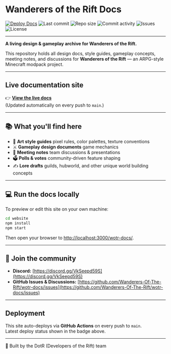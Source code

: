 
# Wanderers of the Rift Docs

[![Deploy Docs](https://github.com/Wanderers-Of-The-Rift/wotr-docs/actions/workflows/docusaurus-deploy.yml/badge.svg)](https://github.com/Wanderers-Of-The-Rift/wotr-docs/actions/workflows/docusaurus-deploy.yml)
![Last commit](https://img.shields.io/github/last-commit/Wanderers-Of-The-Rift/wotr-docs)
![Repo size](https://img.shields.io/github/repo-size/Wanderers-Of-The-Rift/wotr-docs)
![Commit activity](https://img.shields.io/github/commit-activity/m/Wanderers-Of-The-Rift/wotr-docs)
![Issues](https://img.shields.io/github/issues/Wanderers-Of-The-Rift/wotr-docs)
![License](https://img.shields.io/github/license/Wanderers-Of-The-Rift/wotr-docs)

---

**A living design & gameplay archive for Wanderers of the Rift.**

This repository holds all design docs, style guides, gameplay concepts, meeting notes, and discussions for **Wanderers of the Rift** — an ARPG-style Minecraft modpack project.

---

## Live documentation site

👉 **[View the live docs](https://wanderers-of-the-rift.github.io/wotr-docs/)**  
(Updated automatically on every push to `main`.)

---

## 📚 What you'll find here

- 🎨 **Art style guides** pixel rules, color palettes, texture conventions
- ⚔ **Gameplay design documents** game mechanics
- 📝 **Meeting notes** team discussions & presentations 
- 🗳 **Polls & votes** community-driven feature shaping
- ✍️ **Lore drafts** guilds, hubworld, and other unique world building concepts

---

## 💻 Run the docs locally

To preview or edit this site on your own machine:

```bash
cd website
npm install
npm start
```

Then open your browser to [http://localhost:3000/wotr-docs/](http://localhost:3000/wotr-docs/).

---

## 💬 Join the community

- **Discord:** [https://discord.gg/VkSeepd59S](https://discord.gg/VkSeepd59S)
- **GitHub Issues & Discussions:** [https://github.com/Wanderers-Of-The-Rift/wotr-docs/issues](https://github.com/Wanderers-Of-The-Rift/wotr-docs/issues)

---

## Deployment

This site auto-deploys via **GitHub Actions** on every push to `main`.  
Latest deploy status shown in the badge above.

---

🖤 Built by the DotR (Developers of the Rift) team
